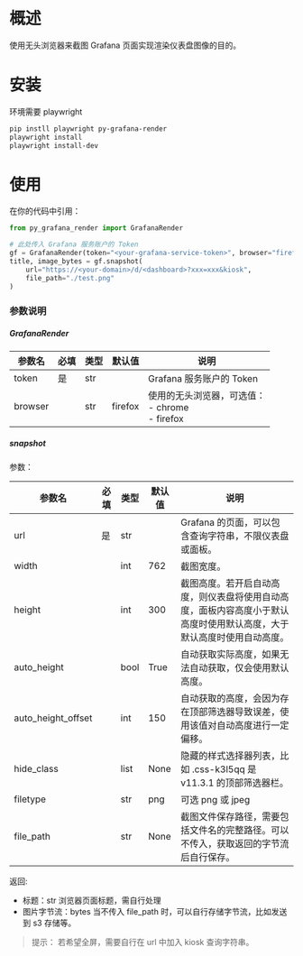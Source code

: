 # 概述

使用无头浏览器来截图 Grafana 页面实现渲染仪表盘图像的目的。

# 安装

环境需要 playwright

```bash
pip instll playwright py-grafana-render
playwright install
playwright install-dev
```

# 使用

在你的代码中引用：

```python
from py_grafana_render import GrafanaRender

# 此处传入 Grafana 服务账户的 Token
gf = GrafanaRender(token="<your-grafana-service-token>", browser="firefox")
title, image_bytes = gf.snapshot(
    url="https://<your-domain>/d/<dashboard>?xxx=xxx&kiosk",
    file_path="./test.png"
)
```

### 参数说明

##### GrafanaRender

| 参数名     | 必填 | 类型  | 默认值     | 说明                                       |
|---------|----|-----|---------|------------------------------------------|
| token   | 是  | str |         | Grafana 服务账户的 Token                      |
| browser |    | str | firefox | 使用的无头浏览器，可选值：<br/>- chrome<br/>- firefox | 

##### snapshot

参数：

| 参数名                | 必填 | 类型   | 默认值  | 说明                                                          |
|--------------------|----|------|------|-------------------------------------------------------------|
| url                | 是  | str  |      | Grafana 的页面，可以包含查询字符串，不限仪表盘或面板。                             |
| width              |    | int  | 762  | 截图宽度。                                                       | 
| height             |    | int  | 300  | 截图高度。若开启自动高度，则仪表盘将使用自动高度，面板内容高度小于默认高度时使用默认高度，大于默认高度时使用自动高度。 | 
| auto_height        |    | bool | True | 自动获取实际高度，如果无法自动获取，仅会使用默认高度。                                 | 
| auto_height_offset |    | int  | 150  | 自动获取的高度，会因为存在顶部筛选器导致误差，使用该值对自动高度进行一定偏移。                     | 
| hide_class         |    | list | None | 隐藏的样式选择器列表，比如 .css-k3l5qq 是 v11.3.1 的顶部筛选器栏。                | 
| filetype           |    | str  | png  | 可选 png 或 jpeg                                               | 
| file_path          |    | str  | None | 截图文件保存路径，需要包括文件名的完整路径。可以不传入，获取返回的字节流后自行保存。                  | 

返回:

- 标题：str 浏览器页面标题，需自行处理
- 图片字节流：bytes 当不传入 file_path 时，可以自行存储字节流，比如发送到 s3 存储等。


> 提示：
> 若希望全屏，需要自行在 url 中加入 kiosk 查询字符串。
